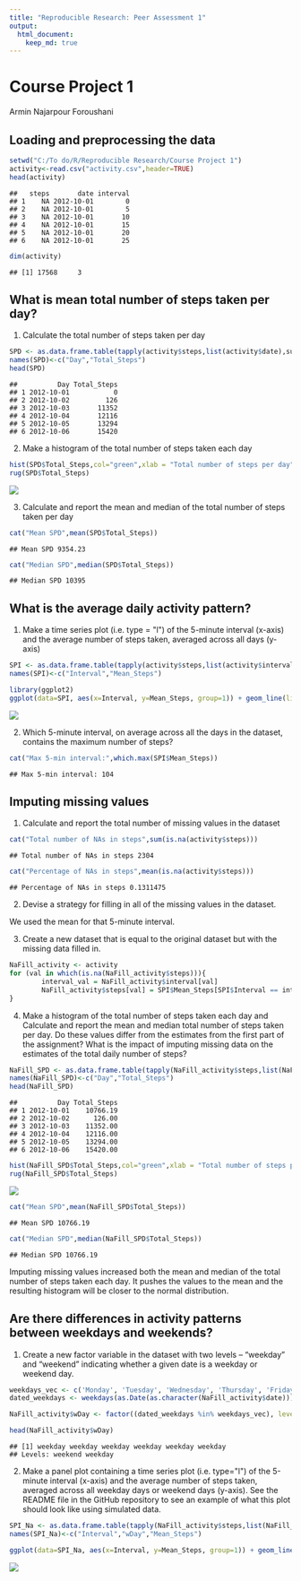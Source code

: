```yaml
---
title: "Reproducible Research: Peer Assessment 1"
output: 
  html_document:
    keep_md: true
---
```


# Course Project 1
Armin Najarpour Foroushani

## Loading and preprocessing the data

```r
setwd("C:/To do/R/Reproducible Research/Course Project 1")
activity<-read.csv("activity.csv",header=TRUE)
head(activity)
```

```
##   steps       date interval
## 1    NA 2012-10-01        0
## 2    NA 2012-10-01        5
## 3    NA 2012-10-01       10
## 4    NA 2012-10-01       15
## 5    NA 2012-10-01       20
## 6    NA 2012-10-01       25
```

```r
dim(activity)
```

```
## [1] 17568     3
```

## What is mean total number of steps taken per day?
1. Calculate the total number of steps taken per day

```r
SPD <- as.data.frame.table(tapply(activity$steps,list(activity$date),sum,na.rm=TRUE))
names(SPD)<-c("Day","Total_Steps")
head(SPD)
```

```
##          Day Total_Steps
## 1 2012-10-01           0
## 2 2012-10-02         126
## 3 2012-10-03       11352
## 4 2012-10-04       12116
## 5 2012-10-05       13294
## 6 2012-10-06       15420
```
2. Make a histogram of the total number of steps taken each day

```r
hist(SPD$Total_Steps,col="green",xlab = "Total number of steps per day",ylab = "Freq",main = "Histogram of total number of steps per day")
rug(SPD$Total_Steps)
```

![](PA1_template_files/figure-html/Hist_steps_per_day-1.png)<!-- -->

3. Calculate and report the mean and median of the total number of steps taken per day

```r
cat("Mean SPD",mean(SPD$Total_Steps))
```

```
## Mean SPD 9354.23
```

```r
cat("Median SPD",median(SPD$Total_Steps))
```

```
## Median SPD 10395
```

## What is the average daily activity pattern?
1. Make a time series plot (i.e. type = "l") of the 5-minute interval (x-axis) and the average number of steps taken, averaged across all days (y-axis)

```r
SPI <- as.data.frame.table(tapply(activity$steps,list(activity$interval),mean,na.rm=TRUE))
names(SPI)<-c("Interval","Mean_Steps")

library(ggplot2)
ggplot(data=SPI, aes(x=Interval, y=Mean_Steps, group=1)) + geom_line(linetype = "solid",colour = "blue") + scale_x_discrete(breaks = round(seq(0, 2355, by = 500),1)) + labs(x = "Interval", y = "Number of Steps")
```

![](PA1_template_files/figure-html/Time_series_ave_steps-1.png)<!-- -->

2. Which 5-minute interval, on average across all the days in the dataset, contains the maximum number of steps?

```r
cat("Max 5-min interval:",which.max(SPI$Mean_Steps))
```

```
## Max 5-min interval: 104
```

## Imputing missing values
1. Calculate and report the total number of missing values in the dataset

```r
cat("Total number of NAs in steps",sum(is.na(activity$steps)))
```

```
## Total number of NAs in steps 2304
```

```r
cat("Percentage of NAs in steps",mean(is.na(activity$steps)))
```

```
## Percentage of NAs in steps 0.1311475
```
2. Devise a strategy for filling in all of the missing values in the dataset. 

We used the mean for that 5-minute interval.

3. Create a new dataset that is equal to the original dataset but with the missing data filled in.

```r
NaFill_activity <- activity
for (val in which(is.na(NaFill_activity$steps))){
        interval_val = NaFill_activity$interval[val]
        NaFill_activity$steps[val] = SPI$Mean_Steps[SPI$Interval == interval_val]
}
```
4. Make a histogram of the total number of steps taken each day and Calculate and report the mean and median total number of steps taken per day. Do these values differ from the estimates from the first part of the assignment? What is the impact of imputing missing data on the estimates of the total daily number of steps?

```r
NaFill_SPD <- as.data.frame.table(tapply(NaFill_activity$steps,list(NaFill_activity$date),sum,na.rm=TRUE))
names(NaFill_SPD)<-c("Day","Total_Steps")
head(NaFill_SPD)
```

```
##          Day Total_Steps
## 1 2012-10-01    10766.19
## 2 2012-10-02      126.00
## 3 2012-10-03    11352.00
## 4 2012-10-04    12116.00
## 5 2012-10-05    13294.00
## 6 2012-10-06    15420.00
```

```r
hist(NaFill_SPD$Total_Steps,col="green",xlab = "Total number of steps per day",ylab = "Freq",main = "Histogram of total number of steps per day after imputation")
rug(NaFill_SPD$Total_Steps)
```

![](PA1_template_files/figure-html/MeanMedian_fill_NA_dataset-1.png)<!-- -->

```r
cat("Mean SPD",mean(NaFill_SPD$Total_Steps))
```

```
## Mean SPD 10766.19
```

```r
cat("Median SPD",median(NaFill_SPD$Total_Steps))
```

```
## Median SPD 10766.19
```
Imputing missing values increased both the mean and median of the total number of steps taken each day. 
It pushes the values to the mean and the resulting histogram will be closer to the normal distribution.

## Are there differences in activity patterns between weekdays and weekends?
1. Create a new factor variable in the dataset with two levels – “weekday” and “weekend” indicating whether a given date is a weekday or weekend day.

```r
weekdays_vec <- c('Monday', 'Tuesday', 'Wednesday', 'Thursday', 'Friday')
dated_weekdays <- weekdays(as.Date(as.character(NaFill_activity$date)))

NaFill_activity$wDay <- factor((dated_weekdays %in% weekdays_vec), levels=c(FALSE, TRUE), labels=c('weekend','weekday'))

head(NaFill_activity$wDay)
```

```
## [1] weekday weekday weekday weekday weekday weekday
## Levels: weekend weekday
```

2. Make a panel plot containing a time series plot (i.e. type="l") of the 5-minute interval (x-axis) and the average number of steps taken, averaged across all weekday days or weekend days (y-axis). See the README file in the GitHub repository to see an example of what this plot should look like using simulated data.

```r
SPI_Na <- as.data.frame.table(tapply(NaFill_activity$steps,list(NaFill_activity$interval,NaFill_activity$wDay),mean,na.rm=TRUE))
names(SPI_Na)<-c("Interval","wDay","Mean_Steps")

ggplot(data=SPI_Na, aes(x=Interval, y=Mean_Steps, group=1)) + geom_line(linetype = "solid",colour = "blue") + scale_x_discrete(breaks = round(seq(0, 2355, by = 500),1)) + labs(x = "Interval", y = "Number of Steps") + facet_grid(wDay ~ .)
```

![](PA1_template_files/figure-html/Time_series_ave_steps_weekday-1.png)<!-- -->
